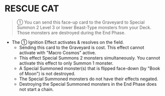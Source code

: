 
# RESCUE CAT  
> ① You can send this face-up card to the Graveyard to Special Summon 2 Level 3 or lower Beast-Type monsters from your Deck. Those monsters are destroyed during the End Phase.

*   The ① Ignition Effect activates & resolves on the field.
    *   Sending this card to the Graveyard is cost. This effect cannot activate with "Macro Cosmos" active.
    *   This effect Special Summons 2 monsters simultaneously. You cannot activate this effect to only Summon 1 monster.
    *   A Special Summoned monster(s) that is flipped face-down (by "Book of Moon") is not destroyed.
    *   The Special Summoned monsters do not have their effects negated.
    *   Destroying the Special Summoned monsters in the End Phase does not start a chain.

  